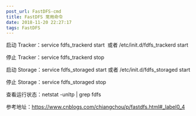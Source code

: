 ```yaml
---
post_url: FastDFS-cmd
title: FastDFS 常用命令
date: 2018-11-20 22:27:17
tags: FastDFS
---
```

启动 Tracker：service fdfs_trackerd start  或者 /etc/init.d/fdfs_trackerd start

停止 Tracker：service fdfs_trackerd stop

启动 Storage：service fdfs_storaged start 或者 /etc/init.d/fdfs_storaged start

停止 Storage：service fdfs_storaged stop

查看运行状态：netstat -unltp | grep fdfs

参考地址：https://www.cnblogs.com/chiangchou/p/fastdfs.html#_label0_4
